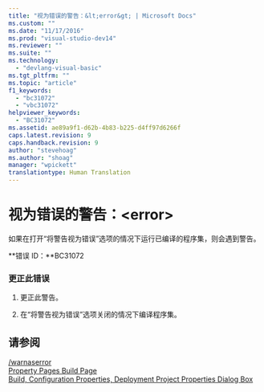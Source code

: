 ```yaml
---
title: "视为错误的警告：&lt;error&gt; | Microsoft Docs"
ms.custom: ""
ms.date: "11/17/2016"
ms.prod: "visual-studio-dev14"
ms.reviewer: ""
ms.suite: ""
ms.technology: 
  - "devlang-visual-basic"
ms.tgt_pltfrm: ""
ms.topic: "article"
f1_keywords: 
  - "bc31072"
  - "vbc31072"
helpviewer_keywords: 
  - "BC31072"
ms.assetid: ae89a9f1-d62b-4b83-b225-d4ff97d6266f
caps.latest.revision: 9
caps.handback.revision: 9
author: "stevehoag"
ms.author: "shoag"
manager: "wpickett"
translationtype: Human Translation
---
```

# 视为错误的警告：&lt;error&gt;
如果在打开“将警告视为错误”选项的情况下运行已编译的程序集，则会遇到警告。  
  
 **错误 ID：**BC31072  
  
### 更正此错误  
  
1.  更正此警告。  
  
2.  在“将警告视为错误”选项关闭的情况下编译程序集。  
  
## 请参阅  
 [\/warnaserror](../../visual-basic/reference/command-line-compiler/warnaserror.md)   
 [Property Pages Build Page](http://msdn.microsoft.com/zh-cn/1e499ee7-5bd6-44ca-a048-82c357fafaa7)   
 [Build, Configuration Properties, Deployment Project Properties Dialog Box](http://msdn.microsoft.com/zh-cn/45cf8bf4-56aa-4f2d-bdef-908c7010d7fc)